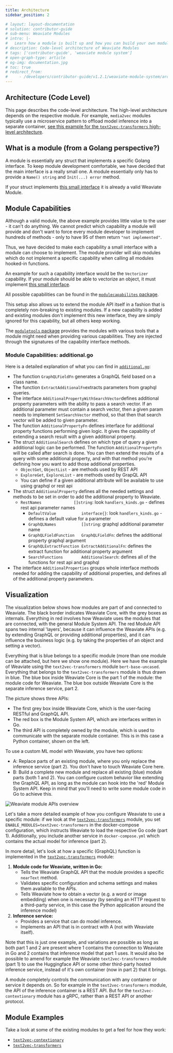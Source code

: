 ```yaml
---
title: Architecture
sidebar_position: 2

# layout: layout-documentation
# solution: contributor-guide
# sub-menu: Weaviate Modules
# intro: |-
#   Learn how a module is built up and how you can build your own modules
# description: Code-level architecture of Weaviate Modules
# tags: ['contributor-guide', 'weaviate module system']
# open-graph-type: article
# og-img: documentation.jpg
# toc: true
# redirect_from:
#     - /developers/contributor-guide/v1.2.1/weaviate-module-system/architecture.html
---
```


## Architecture (Code Level)

This page describes the code-level architecture. The high-level architecture
depends on the respective module. For example, `media2vec` modules typically
use a microservice pattern to offload model inference into a separate
container, [see this example for the `text2vec-transformers` high-level
architecture](./overview.md#high-level-architecture).

## What is a module (from a Golang perspective?)

A module is essentially any struct that implements a specific Golang interface.
To keep module development comfortable, we have decided that the main interface
is a really small one. A module essentially only has to provide a `Name()
string` and `Init(...) error` method.

If your struct implements [this small
interface](https://github.com/semi-technologies/weaviate/blob/master/entities/modulecapabilities/module.go)
it is already a valid Weaviate Module.

## Module Capabilities

Although a valid module, the above example provides little value to the user -
it can't do anything. We cannot predict which capability a module will provide
and don't want to force every module developer to implement hundreds of methods - 
only to have 95 of them return `"not implemented"`.

Thus, we have decided to make each capability a small interface with a module
can choose to implement. The module provider will skip modules which do not
implement a specific capability when calling all modules hooked-in functions.

An example for such a capability interface would be the `Vectorizer`
capability. If your module should be able to vectorize an object, it must
implement [this small
interface](https://github.com/semi-technologies/weaviate/blob/master/entities/modulecapabilities/vectorizer.go).

All possible capabilities can be found in the [`modulecapabilites`
package](https://github.com/semi-technologies/weaviate/tree/master/entities/modulecapabilities).

This setup also allows us to extend the module API itself in a fashion that is
completely non-breaking to existing modules. If a new capability is added and
existing modules don't implement this new interface, they are simply ignored
for this capability, but all others keep working.

The [`moduletools`
package](https://github.com/semi-technologies/weaviate/tree/master/entities/moduletools)
provides the modules with various tools that a module might need when providing
various capabilities. They are injected through the signatures of the
capability interface methods.


### Module Capabilities: additional.go

Here is a detailed explanation of what you can find in [`additional.go`](https://github.com/semi-technologies/weaviate/blob/master/entities/modulecapabilities/additional.go):
* The function `GraphQLFieldFn` generates a GraphQL field based on a class name.
* The function `ExtractAdditionalFn`extracts parameters from graphql queries. 
* The interface `AdditionalPropertyWithSearchVector`defines additional property parameters with the ability to pass a search vector. If an additional parameter must contain a search vector, then a given param needs to implement `SetSearchVector` method, so that then that search vector will be added to given parameter.
* The function `AdditionalPropertyFn` defines interface for additional property functions performing given logic. It gives the capability of extending a search result with a given additional property. 
* The struct `AdditionalSearch` defines on which type of query a given additional logic can be performed. The function `AdditionalPropertyFn` will be called after search is done. You can then extend the results of a query with some additional property, and with that method you're defining how you want to add those additional properties. 
    * `ObjectGet`, `ObjectList` - are methods used by REST API
    * `ExploreGet`, `ExploreList` - are methods used by GrapQL API
    * You can define if a given additional attribute will be available to use using graphql or rest api
* The struct `AdditionalProperty` defines all the needed settings and methods to be set in order to add the additional property to Weaviate. 
  * `RestNames              []string`: look `handlers_kinds.go` - defines rest api parameter names
	* `DefaultValue           interface{}`: look `handlers_kinds.go` - defines a default value for a parameter 
	* `GraphQLNames           []string`: graphql additional parameter name
	* `GraphQLFieldFunction   GraphQLFieldFn`: defines the additional property graphql argument
	* `GraphQLExtractFunction ExtractAdditionalFn`: defines the extract function for additional property argument
	* `SearchFunctions        AdditionalSearch`: defines all of the functions for rest api and graphql
* The interface `AdditionalProperties` groups whole interface methods needed for adding the capability of additional properties, and defines all of the additional property parameters.


## Visualization

The visualization below shows how modules are part of and connected to Weaviate. The black border indicates Weaviate Core, with the grey boxes as internals. Everything in red involves how Weaviate uses the modules that are connected, with the general Module System API. The red Module API spans two internal 'layers', because it can influence the Weaviate APIs (e.g. by extending GraphQL or providing additional properties), and it can influence the business logic (e.g. by taking the properties of an object and setting a vector).

Everything that is blue belongs to a specific module (more than one module can be attached, but here we show one module). Here we have the example of Weaviate using the `text2vec-transformers` module `bert-base-uncased`. Everything that belongs to the `text2vec-transformers` module is thus drawn in blue. The blue box inside Weaviate Core is the part 1 of the module: the module code for Weaviate. The blue box outside Weaviate Core is the separate inference service, part 2.

The picture shows three APIs: 
* The first grey box inside Weaviate Core, which is the user-facing RESTful and GraphQL API.
* The red box is the Module System API, which are interfaces written in Go.
* The third API is completely owned by the module, which is used to communicate with the separate module container. This is in this case a Python container, shown on the left.

To use a custom ML model with Weaviate, you have two options:
* A: Replace parts of an existing module, where you only replace the inference service (part 2). You don't have to touch Weaviate Core here. 
* B: Build a complete new module and replace all existing (blue) module parts (both 1 and 2). You can configure custom behavior like extending the GraphQL API, as long as the module can hook into the 'red' Module System API. Keep in mind that you'll need to write some module code in Go to achieve this. 

![Weaviate module APIs overview](/img/contributor-guide/weaviate-modules/weaviate-module-apis.svg "Weaviate module APIs overview")

Let's take a more detailed example of how you configure Weaviate to use a specific module: if we look at the [`text2vec-transformers`](/developers/weaviate/modules/retriever-vectorizer-modules/text2vec-transformers.md) module, you set `ENABLE_MODULES=text2vec-transformers` in the docker-compose configuration, which instructs Weaviate to load the respective Go code (part 1). Additionally, you include another service in `docker-compose.yml` which contains the actual model for inference (part 2).

In more detail, let's look at how a specific (GraphQL) function is implemented in the [`text2vec-transformers`](/developers/weaviate/modules/retriever-vectorizer-modules/text2vec-transformers.md) module:

1. **Module code for Weaviate, written in Go:**
   * Tells the Weaviate GraphQL API that the module provides a specific `nearText` method.
   * Validates specific configuration and schema settings and makes them available to the APIs.
   * Tells Weaviate how to obtain a vector (e.g. a word or image embedding) when one is necessary (by sending an HTTP request to a third-party service, in this case the Python application around the inference model)
2. **Inference service:**
   * Provides a service that can do model inference.
   * Implements an API that is in contract with A (not with Weaviate itself). 

Note that this is just one example, and variations are possible as long as both part 1 and 2 are present where 1 contains the connection to Weaviate in Go and 2 contains that inference model that part 1 uses. It would also be possible to amend for example the Weaviate `text2vec-transformers` module (part 1) to use the Huggingface API or some other third-party hosted inference service, instead of it's own container (now in part 2) that it brings. 

A module completely controls the communication with any container or service it depends on. So for example in the `text2vec-transformers` module, the API of the inference container is a REST API. But for the `text2vec-contextionary` module has a gRPC, rather than a REST API or another protocol.

## Module Examples

Take a look at some of the existing modules to get a feel for how they work:

- [`text2vec-contextionary`](https://github.com/semi-technologies/weaviate/tree/master/modules/text2vec-contextionary)
- [`text2vec-transformers`](https://github.com/semi-technologies/weaviate/tree/master/modules/text2vec-transformers)
